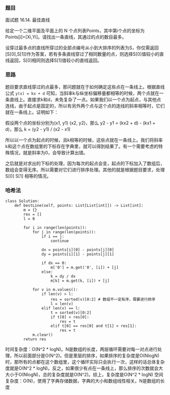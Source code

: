 ### 题目

面试题 16.14. 最佳直线

给定一个二维平面及平面上的 N 个点列表Points，其中第i个点的坐标为Points[i]=[Xi,Yi]。请找出一条直线，其通过的点的数目最多。

设穿过最多点的直线所穿过的全部点编号从小到大排序的列表为S，你仅需返回[S[0],S[1]]作为答案，若有多条直线穿过了相同数量的点，则选择S[0]值较小的直线返回，S[0]相同则选择S[1]值较小的直线返回。

### 思路

题目要求直线穿过的点最多，那问题就在于如何确定这些点在一条线上。根据直线公式 `y(x) = kx + d` 可知，当斜率k与纵坐标偏移量都相等的时候，两个点就在一条直线上。直接求k和d，未免复杂了一点。如果我们以一个点为起点，与其他点连线，由于起点是固定的，所以有另外两个点与这个点的连线的斜率相等时，它们就在一条线上。证明如下：

假设两个点的坐标分别为(x1, y1) (x2, y2)，那么 y2 - y1 = (kx2 + d) - (kx1 + d)，那么 k = (y2 - y1) / (x2 - x1)

所以以一个点为起点的时候，且k相等的时候，这些点就在一条线上。我们将斜率k和这个点在数组里的下标存在字典里，就可以得到结果了。有一个需要考虑的特殊情况，就是斜率为0，会导致计算出错。

之后就是对求出的下标的处理，因为每次的起点会变，起点的下标加入了数组后，数组会变得无序。所以需要对它们进行排序处理。其他的就是根据题目要求，处理S[0] S[1] 相等的情况。

### 哈希法

```python3
class Solution:
    def bestLine(self, points: List[List[int]]) -> List[int]:
        m = {}
        res = []
        l = 0

        for i in range(len(points)):
            for j in range(len(points)):
                if i == j:
                    continue

                dx = points[i][0] - points[j][0]
                dy = points[i][1] - points[j][1]

                if dx == 0:
                    m['0'] = m.get('0', [i]) + [j]
                else:
                    k = dy / dx
                    m[k] = m.get(k, [i]) + [j]
            
            for v in m.values():
                if len(v) > l:
                    res = sorted(v)[0:2] # 数组不一定有序，需要进行排序
                    l = len(v)
                elif len(v) == l:
                    t = sorted(v)[0:2]
                    if t[0] < res[0]:
                        res = t
                    elif t[0] == res[0] and t[1] < res[1]:
                        res = t
            m.clear()
        return res
```
时间复杂度：O(N^2 * logN)。N是数组的长度，两层循环需要对每一对点进行处理，所以前面部分是O(N^2)。但是里层的排序，如果排序的复杂度是O(NlogN)时，那所有的点都在这个数组里，这个循环实际只会执行一次，这样的话总体复杂度就是O(N^2 * logN)。反之，如果很少有点在一条线上，那么排序的次数就会大大小于O(NlogN)，总的复杂度就是O(N^2)。综上，复杂度是O(N^2 * logN)
空间复杂度：O(N)，使用了字典存储数据，字典的大小和数组线性相关。N是数组的长度